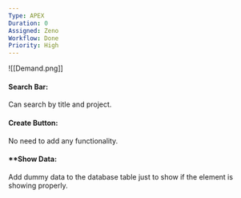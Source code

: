 ```yaml
---
Type: APEX
Duration: 0
Assigned: Zeno
Workflow: Done
Priority: High
---
```


![[Demand.png]]


#### **Search Bar**: 
Can search by title and project.

#### **Create Button**: 
No need to add any functionality.

#### **Show Data: 
Add dummy data to the database table just to show if the element is showing properly.